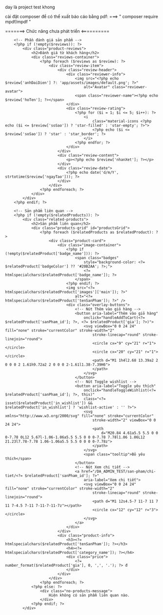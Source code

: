 day là project test khong

cài đặt composer để có thể xuất báo cáo bằng pdf:
===> " composer require mpdf/mpdf "



=======> Chức năng chưa phát triển <==========

        <!-- Phần đánh giá sản phẩm -->
        <?php if (!empty($reviews)): ?>
            <div class="product-reviews">
                <h2>Đánh giá từ khách hàng</h2>
                <div class="reviews-container">
                    <?php foreach ($reviews as $review): ?>
                        <div class="review-item">
                            <div class="review-header">
                                <div class="reviewer-info">
                                    <img src="<?php echo $review['anhDaiDien'] ?: 'app/assets/images/default.png'; ?>"
                                        alt="Avatar" class="reviewer-avatar">
                                    <span class="reviewer-name"><?php echo $review['hoTen']; ?></span>
                                </div>
                                <div class="review-rating">
                                    <?php for ($i = 1; $i <= 5; $i++): ?>
                                        <i
                                            class="material-icons <?php echo ($i <= $review['soSao']) ? 'star-filled' : 'star-empty'; ?>">
                                            <?php echo ($i <= $review['soSao']) ? 'star' : 'star_border'; ?>
                                        </i>
                                    <?php endfor; ?>
                                </div>
                            </div>
                            <div class="review-content">
                                <p><?php echo $review['nhanXet']; ?></p>
                            </div>
                            <div class="review-date">
                                <?php echo date('d/m/Y', strtotime($review['ngayTao'])); ?>
                            </div>
                        </div>
                    <?php endforeach; ?>
                </div>
            </div>
        <?php endif; ?>

        <!-- Sản phẩm liên quan -->
        <?php if (!empty($relatedProducts)): ?>
            <div class="related-products">
                <h2>Sản phẩm liên quan</h2>
                <div class="products-grid" id="productsGrid">
                    <?php foreach ($relatedProducts as $relatedProduct): ?>
                        <div class="product-card">
                            <div class="image-container">
                                <?php if (!empty($relatedProduct['badge_name'])): ?>
                                    <span class="badges"
                                        style="background-color: <?= $relatedProduct['badgeColor'] ?? '#20B2AA'; ?>;">
                                        <?= htmlspecialchars($relatedProduct['badge_name']); ?>
                                    </span>
                                <?php endif; ?>
                                <img src="<?= htmlspecialchars($relatedProduct['images']['main']); ?>"
                                    alt="<?= htmlspecialchars($relatedProduct['tenSanPham']); ?>" />
                                <div class="overlay-buttons">
                                    <!-- Nút Thêm vào giỏ hàng -->
                                    <button aria-label="Thêm vào giỏ hàng"
                                        onclick="handleAddToCart(<?= $relatedProduct['sanPham_id']; ?>, <?= $relatedProduct['gia']; ?>)">
                                        <svg viewBox="0 0 24 24" fill="none" stroke="currentColor" stroke-width="2"
                                            stroke-linecap="round" stroke-linejoin="round">
                                            <circle cx="9" cy="21" r="1"></circle>
                                            <circle cx="20" cy="21" r="1"></circle>
                                            <path d="M1 1h4l2.68 13.39a2 2 0 0 0 2 1.61h9.72a2 2 0 0 0 2-1.61l1.38-7.39H6">
                                            </path>
                                        </svg>
                                    </button>
                                    <!-- Nút Toggle wishlist -->
                                    <button aria-label="Toggle yêu thích"
                                        onclick="handleToggleWishlist(<?= $relatedProduct['sanPham_id']; ?>, this)"
                                        class="<?= isset($relatedProduct['in_wishlist']) && $relatedProduct['in_wishlist'] ? 'wishlist-active' : '' ?>">
                                        <svg xmlns="http://www.w3.org/2000/svg" fill="none" stroke="currentColor"
                                            stroke-width="2" viewBox="0 0 24 24">
                                            <path
                                                d="M20.84 4.61a5.5 5.5 0 0 0-7.78 0L12 5.67l-1.06-1.06a5.5 5.5 0 0 0-7.78 7.78l1.06 1.06L12 21.23l7.78-7.78 1.06-1.06a5.5 5.5 0 0 0 0-7.78z">
                                            </path>
                                        </svg>
                                        <span class="tooltip">Bỏ yêu thích</span>
                                    </button>
                                    <!-- Nút Xem chi tiết -->
                                    <a href="/DA_ADMIN_TEST/san-pham/chi-tiet/<?= $relatedProduct['sanPham_id']; ?>"
                                        aria-label="Xem chi tiết">
                                        <svg viewBox="0 0 24 24" fill="none" stroke="currentColor" stroke-width="2"
                                            stroke-linecap="round" stroke-linejoin="round">
                                            <path d="M1 12s4.5-7 11-7 11 7 11 7-4.5 7-11 7-11-7-11-7z"></path>
                                            <circle cx="12" cy="12" r="3"></circle>
                                        </svg>
                                    </a>
                                </div>
                            </div>
                            <div class="product-info">
                                <h3><?= htmlspecialchars($relatedProduct['tenSanPham']); ?></h3>
                                <h4><?= htmlspecialchars($relatedProduct['category_name']); ?></h4>
                                <div class="price">
                                    <?= number_format($relatedProduct['gia'], 0, ',', '.'); ?> đ
                                </div>
                            </div>
                        </div>
                    <?php endforeach; ?>
                <?php else: ?>
                    <div class="no-products-message">
                        Hiện không có sản phẩm liên quan nào.
                    </div>
                <?php endif; ?>
            </div>
